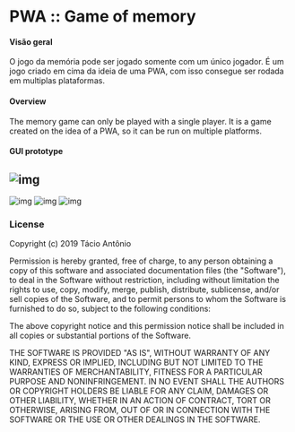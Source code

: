 # **PWA :: Game of memory**

#### **Visão geral**
O jogo da memória pode ser jogado somente com um único jogador. É um jogo criado em cima da ideia de uma PWA, com isso consegue ser rodada em multiplas plataformas.

#### **Overview**
The memory game can only be played with a single player. It is a game created on the idea of ​​a PWA, so it can be run on multiple platforms.

#### **GUI prototype**
![img](https://i.ibb.co/jD8V9JC/687474703a2f2f6875616e677875616e2e6d652f696d672f626c6f672d736964656261722e6a7067-C-pia-4-C-pia.jpg)
---
![img](https://i.ibb.co/LSHr0J1/687474703a2f2f6875616e677875616e2e6d652f696d672f626c6f672d736964656261722e6a7067-C-pia-2-C-pia.jpg)
![img](https://i.ibb.co/2MjFcvZ/687474703a2f2f6875616e677875616e2e6d652f696d672f626c6f672d736964656261722e6a7067-C-pia-2.jpg)
![img](https://i.ibb.co/zVfzmNG/687474703a2f2f6875616e677875616e2e6d652f696d672f626c6f672d736964656261722e6a7067-C-pia-3-C-pia.jpg)

### **License**

Copyright (c) 2019 Tácio Antônio

Permission is hereby granted, free of charge, to any person obtaining a copy of this software and associated documentation files (the "Software"), to deal in the Software without restriction, including without limitation the rights to use, copy, modify, merge, publish, distribute, sublicense, and/or sell copies of the Software, and to permit persons to whom the Software is furnished to do so, subject to the following conditions:

The above copyright notice and this permission notice shall be included in all copies or substantial portions of the Software.

THE SOFTWARE IS PROVIDED "AS IS", WITHOUT WARRANTY OF ANY KIND, EXPRESS OR IMPLIED, INCLUDING BUT NOT LIMITED TO THE WARRANTIES OF MERCHANTABILITY, FITNESS FOR A PARTICULAR PURPOSE AND NONINFRINGEMENT. IN NO EVENT SHALL THE AUTHORS OR COPYRIGHT HOLDERS BE LIABLE FOR ANY CLAIM, DAMAGES OR OTHER LIABILITY, WHETHER IN AN ACTION OF CONTRACT, TORT OR OTHERWISE, ARISING FROM, OUT OF OR IN CONNECTION WITH THE SOFTWARE OR THE USE OR OTHER DEALINGS IN THE SOFTWARE.
